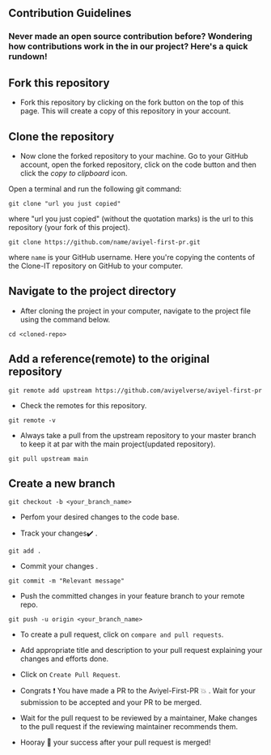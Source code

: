 ## Contribution Guidelines

### Never made an open source contribution before? Wondering how contributions work in the in our project? Here's a quick rundown!

## Fork this repository

* Fork this repository by clicking on the fork button on the top of this page.
This will create a copy of this repository in your account.

## Clone the repository

* Now clone the forked repository to your machine. Go to your GitHub account, open the forked repository, click on the code button and then click the _copy to clipboard_ icon.

Open a terminal and run the following git command:

```
git clone "url you just copied"
```

where "url you just copied" (without the quotation marks) is the url to this repository (your fork of this project). 

```
git clone https://github.com/name/aviyel-first-pr.git
```

where `name` is your GitHub username. Here you're copying the contents of the Clone-IT repository on GitHub to your computer.

## Navigate to the project directory
* After cloning the project in your computer, navigate to the project file using the command below.
```
cd <cloned-repo>
```

## Add a reference(remote) to the original repository

```
git remote add upstream https://github.com/aviyelverse/aviyel-first-pr 
```

* Check the remotes for this repository.

```
git remote -v
```

* Always take a pull from the upstream repository to your master branch to keep it at par with the main project(updated repository).

```
git pull upstream main
```

## Create a new branch

```
git checkout -b <your_branch_name>
```

* Perfom your desired changes to the code base.


* Track your changes:heavy_check_mark: .

```
git add . 
```

* Commit your changes .

```
git commit -m "Relevant message"
```

* Push the committed changes in your feature branch to your remote repo.

```
git push -u origin <your_branch_name>
```

* To create a pull request, click on `compare and pull requests`.


* Add appropriate title and description to your pull request explaining your changes and efforts done.


* Click on `Create Pull Request`.


* Congrats :exclamation: You have made a PR to the Aviyel-First-PR :boom: . Wait for your submission to be accepted and your PR to be merged.


* Wait for the pull request to be reviewed by a maintainer, Make changes to the pull request if the reviewing maintainer recommends them.


* Hooray 🥳  your success after your pull request is merged!
